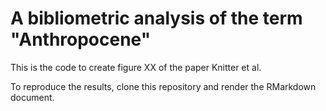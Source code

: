 # A bibliometric analysis of the term "Anthropocene"

This is the code to create figure XX of the paper Knitter et al. 

To reproduce the results, clone this repository and render the RMarkdown document. 

